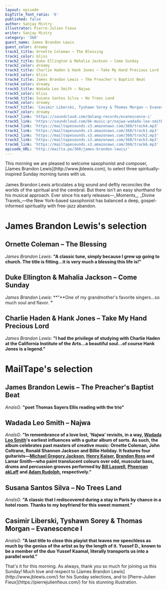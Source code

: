 ```yaml
---
layout: episode
bigTitle_font_ratio: '6'
published: false
author: Sanjay Mistry
illustrator: Pierre-Julien Fieux
writer: Sanjay Mistry
category: '360'
guest_name: James Brandon Lewis
guest_color: dreamy
track1_title: Ornette Coleman – The Blessing
track1_color: bliss
track2_title: Duke Ellington & Mahalia Jackson – Come Sunday
track2_color: dreamy
track3_title: Charlie Haden & Hank Jones – Take My Hand Precious Lord
track3_color: bliss
track4_title: James Brandon Lewis – The Preacher's Baptist Beat
track4_color: dreamy
track5_title: Wadada Leo Smith – Najwa
track5_color: bliss
track6_title: Susana Santos Silva – No Trees Land
track6_color: dreamy
track7_title: 'Casimir Liberski, Tyshawn Sorey & Thomas Morgan – Evanescence I'
track7_color: dreamy
track7_link: 'https://soundcloud.com/dalang-records/evanescence-i'
track5_link: 'https://soundcloud.com/bk-music-pr/najwa-wadada-leo-smith'
track4_link: 'https://mailtapesounds.s3.amazonaws.com/360/track4.mp3'
track1_link: 'https://mailtapesounds.s3.amazonaws.com/360/track1.mp3'
track2_link: 'https://mailtapesounds.s3.amazonaws.com/360/track2.mp3'
track3_link: 'https://mailtapesounds.s3.amazonaws.com/360/track3.mp3'
track6_link: 'https://mailtapesounds.s3.amazonaws.com/360/track6.mp3'
episode_URL: 'http://mailta.pe/360/james-brandon-lewis/'
---
```


<p id="introduction"> This morning we are pleased to welcome saxophonist and composer, [James Brandon Lewis](http://www.jblewis.com), to select three spiritually-inspired Sunday morning tunes with us.
<br><br>
James Brandon Lewis articulates a big sound and deftly reconciles the worlds of the spiritual and the cerebral. But there isn't an easy shorthand for his musical approach. Ever since his early releases—_Moments_, _Divine Travels_—the New York-based saxophonist has balanced a deep, gospel-informed spirituality with free-jazz abandon.
</p>

# James Brandon Lewis's selection

##  Ornette Coleman – The Blessing
_James Brandon Lewis_: **"**A classic tune, simply because I grew up going to church. The title is fitting...it is very much a blessing this life is!**"**

## Duke Ellington & Mahalia Jackson – Come Sunday
_James Brandon Lewis_: **"**One of my grandmother's favorite singers...so much soul and flavor. **"**

## Charlie Haden & Hank Jones – Take My Hand Precious Lord
_James Brandon Lewis_: **"**I had the privilege of studying with Charlie Haden at the California Institute of the Arts...a beautiful soul...of course Hank Jones is a legend.**"**


# MailTape's selection

## James Brandon Lewis – The Preacher's Baptist Beat
_AnaïsG_: **"**poet Thomas Sayers Ellis reading with the trio**"**

## Wadada Leo Smith – Najwa
_AnaïsG_: **"**In remembrance of a love lost, 'Najwa' revisits, in a way, [Wadada Leo Smith](https://wadadaleosmith.com/)'s earliest influences with a guitar album of sorts. As such, the album celebrates past masters of creative music: Ornette Coleman, John Coltrane, Ronald Shannon Jackson and Billie Holiday. It features four guitarists—[Michael Gregory Jackson](http://michaelgregoryjackson.com/), [Henry Kaiser](http://www.henrykaiserguitar.com/), [Brandon Ross](https://www.brandonross.nyc) and Lamar Smith—who paint translucent colours over odd, muscular bass, drums and percussion grooves performed by [Bill Laswell](https://billlaswell.bandcamp.com/), [Pheeroan akLaff](https://www.pheeroanaklaff.com/) and [Adam Rudolph](https://metarecords.com/adam.html), respectively.**"**

## Susana Santos Silva – No Trees Land
_AnaïsG_: **"**A classic that I rediscovered during a stay in Paris by chance in a hotel room. Thanks to my boyfriend for this sweet moment.**"**

## Casimir Liberski, Tyshawn Sorey & Thomas Morgan – Evanescence I
_AnaïsG_: **"**A last title to close this playist that leaves me speechless as much by the genius of the artist as by the length of it. Yussef D., known to be a member of the duo Yussef Kaamal, literally transports us into a parallel world.**"**


<p id="outroduction"> That's it for this morning. As always, thank you so much for joining us this Sunday! Much love and respect to [James Brandon Lewis](http://www.jblewis.com/) for his Sunday selections, and to [Pierre-Julien Fieux](https://pierrejulienfieux.com/) for his stunning illustration.</p>
